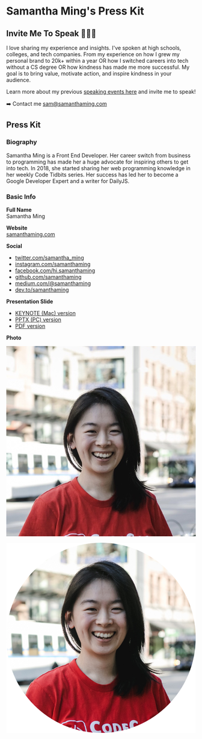 # Samantha Ming's Press Kit

## Invite Me To Speak 👩🏻‍🏫

I love sharing my experience and insights. I've spoken at high schools, colleges, and tech companies. From my experience on how I grew my personal brand to 20k+ within a year OR how I switched careers into tech without a CS degree OR how kindness has made me more successful. My goal is to bring value, motivate action, and inspire kindness in your audience.

Learn more about my previous [speaking events here](https://www.samanthaming.com/invite-me-to-speak) and invite me to speak!

➡️ Contact me <sam@samanthaming.com>

## Press Kit

### Biography

Samantha Ming is a Front End Developer. Her career switch from business to programming has made her a huge advocate for inspiring others to get into tech. In 2018, she started sharing her web programming knowledge in her weekly Code Tidbits series. Her success has led her to become a Google Developer Expert and a writer for DailyJS.

### Basic Info

**Full Name**  
Samantha Ming

**Website**  
[samanthaming.com](https://www.samanthaming.com/)

**Social**  
- [twitter.com/samantha_ming](https://twitter.com/samantha_ming)
- [instagram.com/samanthaming](https://www.instagram.com/SamanthaMing/)
- [facebook.com/hi.samanthaming](https://www.facebook.com/hi.samanthaming/)
- [github.com/samanthaming](https://github.com/samanthaming)
- [medium.com/@samanthaming](https://medium.com/@samanthaming)
- [dev.to/samanthaming](https://dev.to/samanthaming)

**Presentation Slide**

- [KEYNOTE (Mac) version](https://github.com/samanthaming/powerpoint-slide/blob/master/Samantha_Ming_KEYNOTE_MAC.key)
- [PPTX (PC) version](https://github.com/samanthaming/powerpoint-slide/blob/master/Samantha_Ming_PPTX_PC.pptx)
- [PDF version](https://github.com/samanthaming/powerpoint-slide/blob/master/Samantha_Ming_PDF.pdf)

**Photo**  

![Samantha Ming Photo - Square](samantha-ming-square.jpg?raw=true)

![Samantha Ming Photo - Circle](samantha-ming-circle.png?raw=true)
